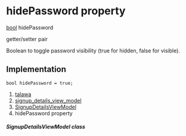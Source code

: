 
<div>

# hidePassword property

</div>


[bool](https://api.flutter.dev/flutter/dart-core/bool-class.html)
hidePassword


getter/setter pair




Boolean to toggle password visibility (true for hidden, false for
visible).



## Implementation

``` language-dart
bool hidePassword = true;
```







1.  [talawa](../../index.html)
2.  [signup_details_view_model](../../view_model_pre_auth_view_models_signup_details_view_model/)
3.  [SignupDetailsViewModel](../../view_model_pre_auth_view_models_signup_details_view_model/SignupDetailsViewModel-class.html)
4.  hidePassword property

##### SignupDetailsViewModel class







